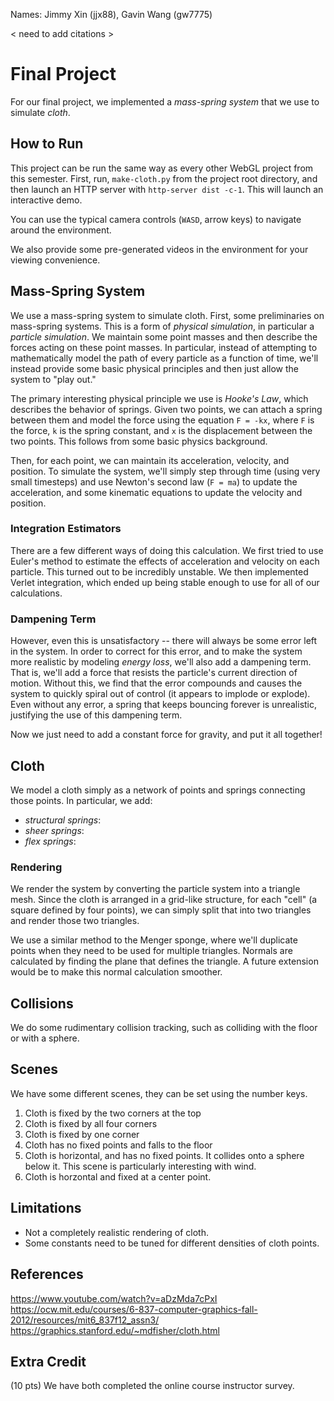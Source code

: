 Names: Jimmy Xin (jjx88), Gavin Wang (gw7775)

< need to add citations >

# Final Project
For our final project, we implemented a *mass-spring system* that we use to simulate *cloth*.

## How to Run
This project can be run the same way as every other WebGL project from this semester. First, run, `make-cloth.py` from the project root directory, and then launch an HTTP server with `http-server dist -c-1`. This will launch an interactive demo.

You can use the typical camera controls (`WASD`, arrow keys) to navigate around the environment.

We also provide some pre-generated videos in the environment for your viewing convenience.

## Mass-Spring System
We use a mass-spring system to simulate cloth. First, some preliminaries on mass-spring systems. This is a form of *physical simulation*, in particular a *particle simulation*. We maintain some point masses and then describe the forces acting on these point masses. In particular, instead of attempting to mathematically model the path of every particle as a function of time, we'll instead provide some basic physical principles and then just allow the system to "play out."

The primary interesting physical principle we use is *Hooke's Law*, which describes the behavior of springs. Given two points, we can attach a spring between them and model the force using the equation `F = -kx`, where `F` is the force, `k` is the spring constant, and `x` is the displacement between the two points. This follows from some basic physics background.

Then, for each point, we can maintain its acceleration, velocity, and position. To simulate the system, we'll simply step through time (using very small timesteps) and use Newton's second law (`F = ma`) to update the acceleration, and some kinematic equations to update the velocity and position.

### Integration Estimators
There are a few different ways of doing this calculation. We first tried to use Euler's method to estimate the effects of acceleration and velocity on each particle. This turned out to be incredibly unstable. We then implemented Verlet integration, which ended up being stable enough to use for all of our calculations.

### Dampening Term
However, even this is unsatisfactory -- there will always be some error left in the system. In order to correct for this error, and to make the system more realistic by modeling *energy loss*, we'll also add a dampening term. That is, we'll add a force that resists the particle's current direction of motion. Without this, we find that the error compounds and causes the system to quickly spiral out of control (it appears to implode or explode). Even without any error, a spring that keeps bouncing forever is unrealistic, justifying the use of this dampening term.

Now we just need to add a constant force for gravity, and put it all together!

## Cloth
We model a cloth simply as a network of points and springs connecting those points. In particular, we add:

- *structural springs*:
- *sheer springs*:
- *flex springs*:

### Rendering
We render the system by converting the particle system into a triangle mesh. Since the cloth is arranged in a grid-like structure, for each "cell" (a square defined by four points), we can simply split that into two triangles and render those two triangles.

We use a similar method to the Menger sponge, where we'll duplicate points when they need to be used for multiple triangles. Normals are calculated by finding the plane that defines the triangle. A future extension would be to make this normal calculation smoother.

## Collisions
We do some rudimentary collision tracking, such as colliding with the floor or with a sphere.

## Scenes
We have some different scenes, they can be set using the number keys.

1. Cloth is fixed by the two corners at the top
2. Cloth is fixed by all four corners
3. Cloth is fixed by one corner
4. Cloth has no fixed points and falls to the floor
5. Cloth is horizontal, and has no fixed points. It collides onto a sphere below it. This scene is particularly interesting with wind.
6. Cloth is horzontal and fixed at a center point.

## Limitations
- Not a completely realistic rendering of cloth.
- Some constants need to be tuned for different densities of cloth points.

## References
https://www.youtube.com/watch?v=aDzMda7cPxI
https://ocw.mit.edu/courses/6-837-computer-graphics-fall-2012/resources/mit6_837f12_assn3/
https://graphics.stanford.edu/~mdfisher/cloth.html

## Extra Credit
(10 pts) We have both completed the online course instructor survey.